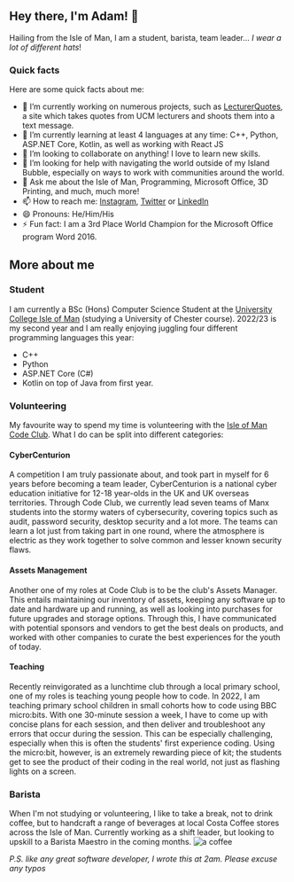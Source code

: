 ## Hey there, I'm Adam! 👋

Hailing from the Isle of Man, I am a student, barista, team leader... *I wear a lot of different hats*!

### Quick facts
Here are some quick facts about me:
- 🔭 I’m currently working on numerous projects, such as [LecturerQuotes](https://lecturerquotes.netlify.app), a site which takes quotes from UCM lecturers and shoots them into a text message.
- 🌱 I’m currently learning at least 4 languages at any time: C++, Python, ASP.NET Core, Kotlin, as well as working with React JS
- 👯 I’m looking to collaborate on anything! I love to learn new skills.
- 🤔 I’m looking for help with navigating the world outside of my Island Bubble, especially on ways to work with communities around the world.
- 💬 Ask me about the Isle of Man, Programming, Microsoft Office, 3D Printing, and much, much more!
- 📫 How to reach me: [Instagram](https://instagram.com/mista_koo1), [Twitter](https://twitter.com/adamcdrummond) or [LinkedIn](https://linkedin.com/in/adam-drummond)
- 😄 Pronouns: He/Him/His
- ⚡ Fun fact: I am a 3rd Place World Champion for the Microsoft Office program Word 2016.


## More about me

### Student
I am currently a BSc (Hons) Computer Science Student at the [University College Isle of Man](https://ucm.ac.im) (studying a University of Chester course). 2022/23 is my second year and I am really enjoying juggling four different programming languages this year:
- C++
- Python
- ASP.NET Core (C#)
- Kotlin
on top of Java from first year.

### Volunteering
My favourite way to spend my time is volunteering with the [Isle of Man Code Club](https://codeclub.im). What I do can be split into different categories:
#### CyberCenturion
A competition I am truly passionate about, and took part in myself for 6 years before becoming a team leader, CyberCenturion is a national cyber education initiative for 12-18 year-olds in the UK and UK overseas territories. Through Code Club, we currently lead seven teams of Manx students into the stormy waters of cybersecurity, covering topics such as audit, password security, desktop security and a lot more. The teams can learn a lot just from taking part in one round, where the atmosphere is electric as they work together to solve common and lesser known security flaws.

#### Assets Management
Another one of my roles at Code Club is to be the club's Assets Manager. This entails maintaining our inventory of assets, keeping any software up to date and hardware up and running, as well as looking into purchases for future upgrades and storage options. Through this, I have communicated with potential sponsors and vendors to get the best deals on products, and worked with other companies to curate the best experiences for the youth of today.

#### Teaching
Recently reinvigorated as a lunchtime club through a local primary school, one of my roles is teaching young people how to code. In 2022, I am teaching primary school children in small cohorts how to code using BBC micro:bits. With one 30-minute session a week, I have to come up with concise plans for each session, and then deliver and troubleshoot any errors that occur during the session. This can be especially challenging, especially when this is often the students' first experience coding. Using the micro:bit, however, is an extremely rewarding piece of kit; the students get to see the product of their coding in the real world, not just as flashing lights on a screen.

### Barista
When I'm not studying or volunteering, I like to take a break, not to drink coffee, but to handcraft a range of beverages at local Costa Coffee stores across the Isle of Man. Currently working as a shift leader, but looking to upskill to a Barista Maestro in the coming months.
![a coffee](https://scontent.fiom1-1.fna.fbcdn.net/v/t39.30808-6/290400539_1467665590352937_4127371891222156125_n.jpg?_nc_cat=106&ccb=1-7&_nc_sid=730e14&_nc_ohc=xenHMTC67XQAX-UVtsS&_nc_ht=scontent.fiom1-1.fna&oh=00_AfAq1v8V-FJCBZ2eLBlmq-kIwRkDkbd7wN6aMuYqol3amQ&oe=6365B183)

<!--
**AdamDIOM/AdamDIOM** is a ✨ _special_ ✨ repository because its `README.md` (this file) appears on your GitHub profile.

Here are some ideas to get you started:

- 🔭 I’m currently working on ...
- 🌱 I’m currently learning ...
- 👯 I’m looking to collaborate on ...
- 🤔 I’m looking for help with ...
- 💬 Ask me about ...
- 📫 How to reach me: ...
- 😄 Pronouns: ...
- ⚡ Fun fact: ...
-->
*P.S. like any great software developer, I wrote this at 2am. Please excuse any typos*
